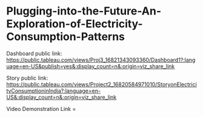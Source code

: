 # Plugging-into-the-Future-An-Exploration-of-Electricity-Consumption-Patterns


Dashboard public link: https://public.tableau.com/views/Proj3_16821343093360/Dashboard1?:language=en-US&publish=yes&:display_count=n&:origin=viz_share_link

Story public link: https://public.tableau.com/views/Project2_16820584971010/StoryonElectricityConsumptioninIndia?:language=en-US&:display_count=n&:origin=viz_share_link

Video Demonstration Link =
